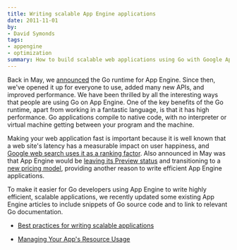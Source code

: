 ```yaml
---
title: Writing scalable App Engine applications
date: 2011-11-01
by:
- David Symonds
tags:
- appengine
- optimization
summary: How to build scalable web applications using Go with Google App Engine.
---
```



Back in May, we [announced](/blog/go-and-google-app-engine)
the Go runtime for App Engine.
Since then, we've opened it up for everyone to use,
added many new APIs, and improved performance.
We have been thrilled by all the interesting ways that people are using Go on App Engine.
One of the key benefits of the Go runtime,
apart from working in a fantastic language,
is that it has high performance.
Go applications compile to native code, with no interpreter or virtual machine
getting between your program and the machine.

Making your web application fast is important because it is well known that
a web site's latency has a measurable impact on user happiness,
and [Google web search uses it as a ranking factor](https://googlewebmastercentral.blogspot.com/2010/04/using-site-speed-in-web-search-ranking.html).
Also announced in May was that App Engine would be [leaving its Preview status](http://googleappengine.blogspot.com/2011/05/year-ahead-for-google-app-engine.html)
and transitioning to a [new pricing model](https://www.google.com/enterprise/cloud/appengine/pricing.html),
providing another reason to write efficient App Engine applications.

To make it easier for Go developers using App Engine to write highly efficient,
scalable applications, we recently updated some existing App Engine articles
to include snippets of Go source code and to link to relevant Go documentation.

  - [Best practices for writing scalable applications](http://code.google.com/appengine/articles/scaling/overview.html)

  - [Managing Your App's Resource Usage](http://code.google.com/appengine/articles/managing-resources.html)
